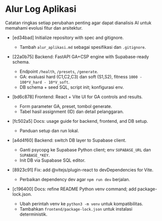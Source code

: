 # Alur Log Aplikasi

Catatan ringkas setiap perubahan penting agar dapat dianalisis AI untuk memahami evolusi fitur dan arsitektur.

- [ed34bad] Initialize repository with spec and gitignore.
  - Tambah `alur_aplikasi.md` sebagai spesifikasi dan `.gitignore`.

- [22a0b75] Backend: FastAPI GA+CSP engine with Supabase-ready schema.
  - Endpoint `/health`, `/presets`, `/generate`.
  - GA: evaluasi hard (C1,C2,C3) dan soft (S1,S2), fitness `1000 - 100*V_hard - 10*V_soft`.
  - DB schema + seed SQL, script init; konfigurasi env.

- [bd6c878] Frontend: React + Vite UI for GA controls and results.
  - Form parameter GA, preset, tombol generate.
  - Tabel hasil assignment (ID) dan detail pelanggaran.

- [fc502a5] Docs: usage guide for backend, frontend, and DB setup.
  - Panduan setup dan run lokal.

- [a4d4f60] Backend: switch DB layer to Supabase client.
  - Ganti psycopg ke Supabase Python client; env `SUPABASE_URL` dan `SUPABASE_*KEY`.
  - Init DB via Supabase SQL editor.

- [8923c91] Fix: add @vitejs/plugin-react to devDependencies for Vite.
  - Perbaikan dependency dev agar `npm run dev` berjalan.

- [c196400] Docs: refine README Python venv command; add package-lock.json.
  - Ubah perintah venv ke `python3 -m venv` untuk kompatibilitas.
  - Tambahkan `frontend/package-lock.json` untuk instalasi deterministik.
